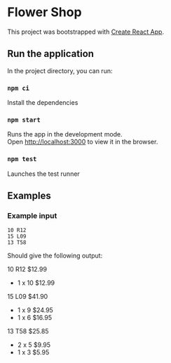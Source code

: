 # Flower Shop

This project was bootstrapped with [Create React App](https://github.com/facebook/create-react-app).

## Run the application

In the project directory, you can run:

### `npm ci`
Install the dependencies

### `npm start`

Runs the app in the development mode.\
Open [http://localhost:3000](http://localhost:3000) to view it in the browser.

### `npm test`

Launches the test runner

## Examples

### Example input
```
10 R12
15 L09
13 T58
```

Should give the following output:

10 R12 $12.99
-  1 x 10 $12.99

15 L09 $41.90
-  1 x 9 $24.95
-  1 x 6 $16.95


13 T58 $25.85
-  2 x 5 $9.95
-  1 x 3 $5.95



